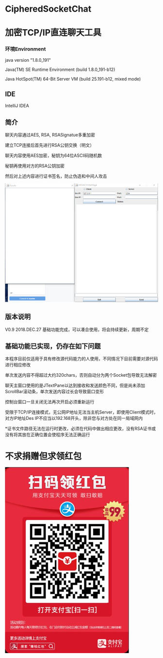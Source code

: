 # CipheredSocketChat
# 加密TCP/IP直连聊天工具

### 环境Environment
java version "1.8.0_191" 

Java(TM) SE Runtime Environment (build 1.8.0_191-b12)

Java HotSpot(TM) 64-Bit Server VM (build 25.191-b12, mixed mode)

## IDE
IntelliJ IDEA

## 简介
聊天内容通过AES, RSA, RSASignatue多重加密

建立TCP连接后首先进行RSA公钥交换（明文）

聊天内容使用AES加密，秘钥为64位ASCII码随机数

秘钥再使用对方的RSA公钥加密

然后对上述内容进行证书签名，防止伪造和中间人攻击

![图片加载失败](https://github.com/50Death/CipheredSocketChat/blob/master/QQ%E6%88%AA%E5%9B%BE20181227140513.png)

## 版本说明
V0.9 2018.DEC.27 基础功能完成，可以凑合使用，将会持续更新，周期不定

## 基础功能已实现，仍存在如下问题
本程序目前仅适用于具有修改源代码能力的人使用，不同情况下目前需要对源代码进行相应修改

单次发送内容不得超过大约320chars，否则自动分为两个Socket包导致无法解密

聊天主窗口使用的是JTextPane以达到接收和发送颜色不同，但是尚未添加ScrollBar滚动条，单次发送内容过长会导致窗口变形

控制台窗口一旦关闭无法再次开启必须重新运行

受限于TCP/IP连接模式，无公网IP地址无法当主机Server，即使用Client模式时，对方IP地址Des IP不应当以192.168开头，除非您与对方处在同一局域网内

*证书文件路径无法在运行时更改，必须在代码中做出相应更改，没有RSA证书或没有将其放在正确位置会使程序无法正确运行

# 不求捐赠但求领红包

![图片加载失败](https://github.com/50Death/CipheredSocketChat/blob/master/%E6%94%AF%E4%BB%98%E5%AE%9D%E7%BA%A2%E5%8C%85.jpg)